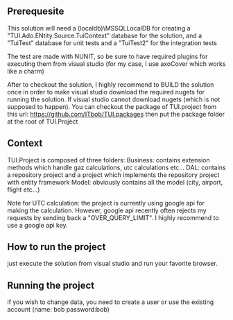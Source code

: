 
## Prerequesite

This solution will need a (localdb)\MSSQLLocalDB 
for creating a "TUI.Ado.ENtity.Source.TuiContext" database for the solution, 
and a "TuiTest" database for unit tests 
and a "TuiTest2" for the integration tests

The test are made with NUNIT, so be sure to have required plugins 
for executing them from visual studio (for my case, I use axoCover which works like a charm)

After to checkout the solution, I highly recommend to BUILD the solution once in order to
make visual studio download the required nugets for running the solution. If visual studio cannot download nugets
(which is not supposed to happen). You can checkout the package of TUI.project from this url:
https://github.com/ITbob/TUI.packages
then put the package folder at the root of TUI.Project

## Context

TUI.Project is composed of three folders:
Business: contains extension methods which handle gaz calculations, utc calculations etc...
DAL: contains a repository project and a project which implements the repository project with entity framework
Model: obviously contains all the model (city, airport, flight etc...)

Note for UTC calculation: the project is currently using google api for making the calculation. 
However, google api recently often rejects my requests by sending back a "OVER_QUERY_LIMIT".
I highly recommend to use a google api key.

## How to run the project
just execute the solution from visual studio and run your favorite browser.

## Running the project
if you wish to change data, you need to create a user or use the existing account (name: bob password:bob)



